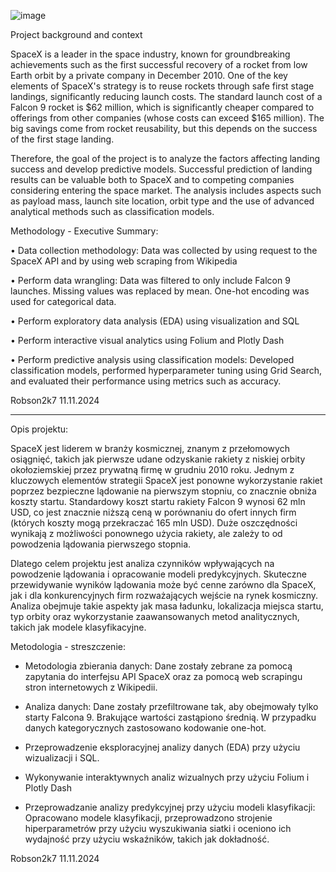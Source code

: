 ![image](https://github.com/user-attachments/assets/0f57b3a2-7f91-445d-ac88-5e54a81b187a)

Project background and context

SpaceX is a leader in the space industry, known for groundbreaking achievements such as the first successful recovery of a rocket from low Earth orbit by a private company in December 2010. One of the key elements of SpaceX's strategy is to reuse rockets through safe first stage landings, significantly reducing launch costs.
The standard launch cost of a Falcon 9 rocket is $62 million, which is significantly cheaper compared to offerings from other companies (whose costs can exceed $165 million). The big savings come from rocket reusability, but this depends on the success of the first stage landing.

Therefore, the goal of the project is to analyze the factors affecting landing success and develop predictive models. Successful prediction of landing results can be valuable both to SpaceX and to competing companies considering entering the space market. The analysis includes aspects such as payload mass, launch site location, orbit type and the use of advanced analytical methods such as classification models.

Methodology - Executive Summary:

•	Data collection methodology:
Data was collected by using request to the SpaceX API and by using web scraping from Wikipedia 

•	Perform data wrangling:
Data was filtered to only include Falcon 9 launches. Missing values was replaced by mean. One-hot encoding was used for categorical data. 

•	Perform exploratory data analysis (EDA) using visualization and SQL

•	Perform interactive visual analytics using Folium and Plotly Dash

•	Perform predictive analysis using classification models:
Developed classification models, performed hyperparameter tuning using Grid Search, and evaluated their performance using metrics such as accuracy.

Robson2k7
11.11.2024


-----------------------------------------------------------------------------------------------------------------------------------------------------

Opis projektu:

SpaceX jest liderem w branży kosmicznej, znanym z przełomowych osiągnięć, takich jak pierwsze udane odzyskanie rakiety z niskiej orbity okołoziemskiej przez prywatną firmę w grudniu 2010 roku. Jednym z kluczowych elementów strategii SpaceX jest ponowne wykorzystanie rakiet poprzez bezpieczne lądowanie na pierwszym stopniu, co znacznie obniża koszty startu.
Standardowy koszt startu rakiety Falcon 9 wynosi 62 mln USD, co jest znacznie niższą ceną w porównaniu do ofert innych firm (których koszty mogą przekraczać 165 mln USD). Duże oszczędności wynikają z możliwości ponownego użycia rakiety, ale zależy to od powodzenia lądowania pierwszego stopnia.

Dlatego celem projektu jest analiza czynników wpływających na powodzenie lądowania i opracowanie modeli predykcyjnych. Skuteczne przewidywanie wyników lądowania może być cenne zarówno dla SpaceX, jak i dla konkurencyjnych firm rozważających wejście na rynek kosmiczny. Analiza obejmuje takie aspekty jak masa ładunku, lokalizacja miejsca startu, typ orbity oraz wykorzystanie zaawansowanych metod analitycznych, takich jak modele klasyfikacyjne.

Metodologia - streszczenie:

- Metodologia zbierania danych:
Dane zostały zebrane za pomocą zapytania do interfejsu API SpaceX oraz za pomocą web scrapingu stron internetowych z Wikipedii. 

- Analiza danych:
Dane zostały przefiltrowane tak, aby obejmowały tylko starty Falcona 9. Brakujące wartości zastąpiono średnią. W przypadku danych kategorycznych zastosowano kodowanie one-hot. 

- Przeprowadzenie eksploracyjnej analizy danych (EDA) przy użyciu wizualizacji i SQL.

- Wykonywanie interaktywnych analiz wizualnych przy użyciu Folium i Plotly Dash

- Przeprowadzanie analizy predykcyjnej przy użyciu modeli klasyfikacji:
Opracowano modele klasyfikacji, przeprowadzono strojenie hiperparametrów przy użyciu wyszukiwania siatki i oceniono ich wydajność przy użyciu wskaźników, takich jak dokładność.

Robson2k7
11.11.2024

